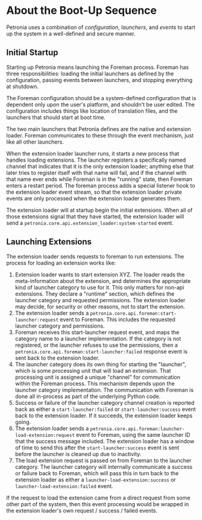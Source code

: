 # About the Boot-Up Sequence

Petronia uses a combination of *configuration*, *launchers*, and *events* to start up the system in a well-defined and secure manner.

## Initial Startup

Starting up Petronia means launching the Foreman process.  Foreman has three responsibilities: loading the initial launchers as defined by the configuration, passing events between launchers, and stopping everything at shutdown.

The Foreman configuration should be a system-defined configuration that is dependent only upon the user's platform, and shouldn't be user edited.  The configuration includes things like location of translation files, and the launchers that should start at boot time.

The two main launchers that Petronia defines are the native and extension loader.  Foreman communicates to these through the event mechanism, just like all other launchers.

When the extension loader launcher runs, it starts a new process that handles loading extensions.  The launcher registers a specifically named channel that indicates that it is the only extension loader; anything else that later tries to register itself with that name will fail, and if the channel with that name ever ends while Foreman is in the "running" state, then Foreman enters a restart period.  The foreman process adds a special listener hook to the extension loader event stream, so that the extension loader private events are only processed when the extension loader generates them.

The extension loader will at startup begin the initial extensions.  When all of those extensions signal that they have started, the extension loader will send a `petronia.core.api.extension_loader:system-started` event.

## Launching Extensions

The extension loader sends requests to foreman to run extensions.  The process for loading an extension works like:

1. Extension loader wants to start extension XYZ.  The loader reads the meta-information about the extension, and determines the appropriate kind of launcher category to use for it.  This only matters for non-api extensions.  They declare a "runtime" section, which defines the launcher category and requested permissions.  The extension loader may decide, for security or other reasons, not to start the extension.
1. The extension loader sends a `petronia.core.api.foreman:start-launcher:request` event to Foreman.  This includes the requested launcher category and permissions.
1. Foreman receives this start-launcher request event, and maps the category name to a launcher implementation.  If the category is not registered, or the launcher refuses to use the permissions, then a `petronia.core.api.foreman:start-launcher:failed` response event is sent back to the extension loader.
1. The launcher category does its own thing for starting the "launcher", which is some processing unit that will load an extension.  That processing unit is assigned a unique "channel" for communication within the Foreman process.  This mechanism depends upon the launcher category implementation.  The communication with Foreman is done all in-process as part of the underlying Python code.
1. Success or failure of the launcher category channel creation is reported back as either a `start-launcher:failed` or `start-launcher:success` event back to the extension loader.  If it succeeds, the extension loader keeps going.
1. The extension loader sends a `petronia.core.api.foreman:launcher-load-extension:request` event to Foreman, using the same launcher ID that the success message included.  The extension loader has a window of time to send this after the `start-launcher:success` event is sent before the launcher is cleaned up due to inactivity.
1. The load extension request is passed on from Foreman to the launcher category.  The launcher category will internally communicate a success or failure back to Foreman, which will pass this in turn back to the extension loader as either a `launcher-load-extension:success` or `launcher-load-extension:failed` event.

If the request to load the extension came from a direct request from some other part of the system, then this event processing would be wrapped in the extension loader's own request / success / failed events.
